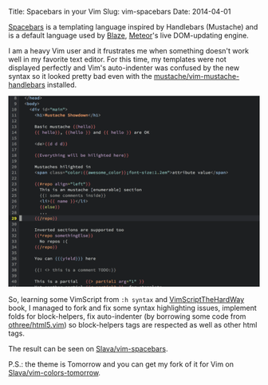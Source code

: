 Title: Spacebars in your Vim
Slug: vim-spacebars
Date: 2014-04-01

[Spacebars] is a templating language inspired by Handlebars (Mustache) and is a
default language used by [Blaze], [Meteor]'s live DOM-updating engine.

I am a heavy Vim user and it frustrates me when something doesn't work well in
my favorite text editor. For this time, my templates were not displayed
perfectly and Vim's auto-indenter was confused by the new syntax so it looked
pretty bad even with the [mustache/vim-mustache-handlebars] installed.

![Spacebars in Vim](/images/spacebars.png)

So, learning some VimScript from `:h syntax` and [VimScriptTheHardWay] book, I
managed to fork and fix some syntax highlighting issues, implement folds for
block-helpers, fix auto-indenter (by borrowing some code from
[othree/html5.vim]) so block-helpers tags are respected as well as other html
tags.

The result can be seen on [Slava/vim-spacebars].

P.S.: the theme is Tomorrow and you can get my fork of it for Vim on
[Slava/vim-colors-tomorrow].

[Spacebars]: https://github.com/meteor/meteor/tree/master/packages/spacebars
[Blaze]: https://www.meteor.com/blog/2014/03/27/meteor-080-introducing-blaze
[Meteor]: https://www.meteor.com
[mustache/vim-mustache-handlebars]: https://github.com/mustache/vim-mustache-handlebars
[VimScriptTheHardWay]: http://learnvimscriptthehardway.stevelosh.com/
[othree/html5.vim]: https://github.com/othree/html5.vim
[Slava/vim-spacebars]: https://github.com/Slava/vim-spacebars
[Slava/vim-colors-tomorrow]: https://github.com/Slava/vim-colors-tomorrow

